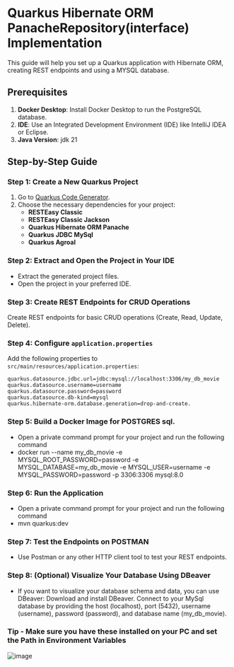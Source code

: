 # Quarkus Hibernate ORM PanacheRepository(interface) Implementation

This guide will help you set up a Quarkus application with Hibernate ORM, creating REST endpoints and using a MYSQL database.

## Prerequisites 
1. **Docker Desktop**: Install Docker Desktop to run the PostgreSQL database.
2. **IDE**: Use an Integrated Development Environment (IDE) like IntelliJ IDEA or Eclipse.
3. **Java Version**: jdk 21

## Step-by-Step Guide

### Step 1: Create a New Quarkus Project
1. Go to [Quarkus Code Generator](https://code.quarkus.io/).
2. Choose the necessary dependencies for your project:
   - **RESTEasy Classic**
   - **RESTEasy Classic Jackson**
   - **Quarkus Hibernate ORM Panache**
   - **Quarkus JDBC MySql**
   - **Quarkus Agroal**

### Step 2: Extract and Open the Project in Your IDE
- Extract the generated project files.
- Open the project in your preferred IDE.

### Step 3: Create REST Endpoints for CRUD Operations
Create REST endpoints for basic CRUD operations (Create, Read, Update, Delete).

### Step 4: Configure `application.properties`
Add the following properties to `src/main/resources/application.properties`:

```properties
quarkus.datasource.jdbc.url=jdbc:mysql://localhost:3306/my_db_movie
quarkus.datasource.username=username
quarkus.datasource.password=password
quarkus.datasource.db-kind=mysql
quarkus.hibernate-orm.database.generation=drop-and-create.

```
### Step 5: Build a Docker Image for POSTGRES sql.
- Open a private command prompt for your project and run the following command
- docker run --name my_db_movie -e MYSQL_ROOT_PASSWORD=password -e MYSQL_DATABASE=my_db_movie -e MYSQL_USER=username -e MYSQL_PASSWORD=password -p 3306:3306 mysql:8.0 

### Step 6: Run the Application
- Open a private command prompt for your project and run the following command
- mvn quarkus:dev

### Step 7: Test the Endpoints on POSTMAN
- Use Postman or any other HTTP client tool to test your REST endpoints.

### Step 8: (Optional) Visualize Your Database Using DBeaver
- If you want to visualize your database schema and data, you can use DBeaver:
    Download and install DBeaver.
    Connect to your MySql database by providing the host (localhost), port (5432), username (username), password (password), and database name (my_db_movie).
  
### Tip - Make sure you have these installed on your PC and set the Path in Environment Variables
![image](https://github.com/user-attachments/assets/3f863f9a-4431-4c94-8dde-dacd99009d12)
